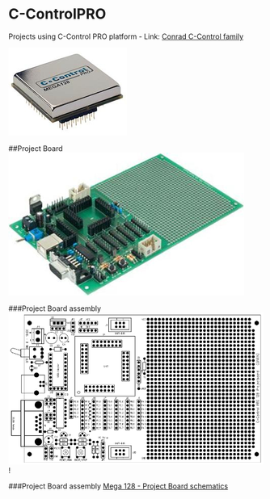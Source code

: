 # C-ControlPRO
Projects using C-Control PRO platform - Link: [Conrad C-Control family](https://www.conrad.de/de/beratung/markenshops/c-control.html)

![Mega 128](/images/C-ControlProMega128.jpg)

##Project Board
![Mega 128 - Project Board](/images/C-ControlProProjectBoard.jpg)

###Project Board assembly
![Mega 128 - Project Board assembly](/images/C-ControlProProjectBoardAssembly.gif)!

###Project Board assembly
[Mega 128 - Project Board schematics](/images/C-ControlProProjectBoardSchematics.gif)
